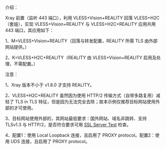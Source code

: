 介绍：

Xray 前置（监听 443 端口），利用 VLESS+Vision+REALITY 回落 VLESS+H2C（套娃），实现 VLESS+Vision+REALITY 与 VLESS+H2C+REALITY 应用共用 443 端口，其应用如下：

1、M=VLESS+Vision+REALITY（回落与转发配置，REALITY 所需 TLS 由外部网站提供。）

2、K=VLESS+H2C+REALITY（REALITY 由 VLESS+Vision+REALITY 启用及处理，不需配置。）

注意：

1、Xray 版本不小于 v1.8.0 才支持 REALITY。

2、VLESS+H2C+REALITY 虽然因为使用 HTTP/2 传输方式（自带多路复用）减轻了 TLS in TLS 特征，但是因为无法完全去除；故本示例仅推荐目标网站使用外部的才可使用。

3、目标网站使用外部的，其网站最低要求：国外网站、域名非跳转、支持 TLSv1.3 与 HTTP/2，是否符合要求可用 [SSL Server Test](https://www.ssllabs.com/ssltest/) 检查。

4、配置1：使用 Local Loopback 连接，且启用了 PROXY protocol。配置2：使用 UDS 连接，且启用了 PROXY protocol。
